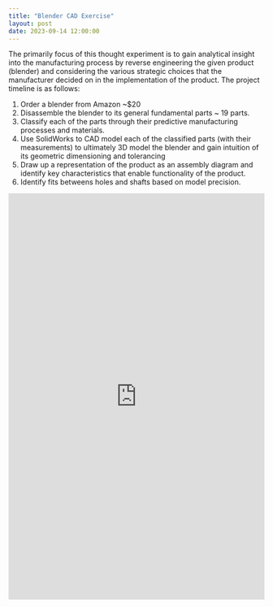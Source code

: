 ```yaml
---
title: "Blender CAD Exercise"
layout: post
date: 2023-09-14 12:00:00 
---
```


The primarily focus of this thought experiment is to gain analytical insight into the manufacturing process by reverse engineering the given product (blender) and considering the various strategic choices that the manufacturer decided on in the implementation of the product. The project timeline is as follows: <br>
1) Order a blender from Amazon ~$20     <br> 
2) Disassemble the blender to its general fundamental parts ~ 19 parts. <br>
3) Classify each of the parts through their predictive manufacturing processes and materials.<br>
4) Use SolidWorks to CAD model each of the classified parts (with their measurements) to ultimately 3D model the blender and gain intuition of its geometric dimensioning and tolerancing<br>
5) Draw up a representation of the product as an assembly diagram and identify key characteristics that enable functionality of the product.<br>
6) Identify fits betweens holes and shafts based on model precision.<br>
   

<iframe src="https://docs.google.com/document/d/e/2PACX-1vR7Uz19pBljQjsZ58eL51kjZEWHc1wgCRJcphum9QZha-n_qiLIv8Z7pv8vTXkKsBFkcX0a7VdbfcWq/pub?embedded=true" style="width:100%; height:800px;" frameborder="0"></iframe>

